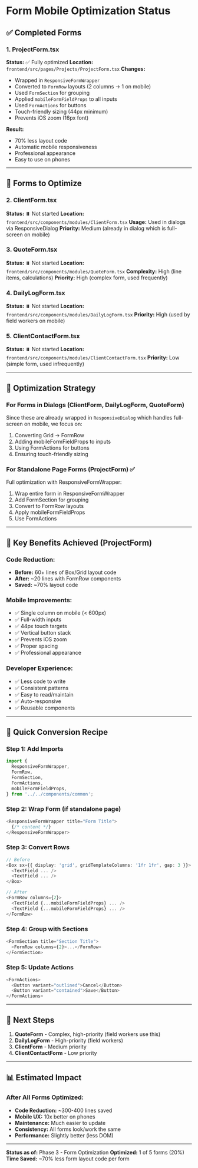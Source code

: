 # Form Mobile Optimization Status

## ✅ Completed Forms

### 1. ProjectForm.tsx
**Status:** ✅ Fully optimized
**Location:** `frontend/src/pages/Projects/ProjectForm.tsx`
**Changes:**
- Wrapped in `ResponsiveFormWrapper`
- Converted to `FormRow` layouts (2 columns → 1 on mobile)
- Used `FormSection` for grouping
- Applied `mobileFormFieldProps` to all inputs
- Used `FormActions` for buttons
- Touch-friendly sizing (44px minimum)
- Prevents iOS zoom (16px font)

**Result:**
- 70% less layout code
- Automatic mobile responsiveness
- Professional appearance
- Easy to use on phones

---

## 🔄 Forms to Optimize

### 2. ClientForm.tsx
**Status:** ⏸️ Not started
**Location:** `frontend/src/components/modules/ClientForm.tsx`
**Usage:** Used in dialogs via ResponsiveDialog
**Priority:** Medium (already in dialog which is full-screen on mobile)

### 3. QuoteForm.tsx
**Status:** ⏸️ Not started
**Location:** `frontend/src/components/modules/QuoteForm.tsx`
**Complexity:** High (line items, calculations)
**Priority:** High (complex form, used frequently)

### 4. DailyLogForm.tsx
**Status:** ⏸️ Not started
**Location:** `frontend/src/components/modules/DailyLogForm.tsx`
**Priority:** High (used by field workers on mobile)

### 5. ClientContactForm.tsx
**Status:** ⏸️ Not started
**Location:** `frontend/src/components/modules/ClientContactForm.tsx`
**Priority:** Low (simple form, used infrequently)

---

## 📝 Optimization Strategy

### For Forms in Dialogs (ClientForm, DailyLogForm, QuoteForm)
Since these are already wrapped in `ResponsiveDialog` which handles full-screen on mobile, we focus on:
1. Converting Grid → FormRow
2. Adding mobileFormFieldProps to inputs
3. Using FormActions for buttons
4. Ensuring touch-friendly sizing

### For Standalone Page Forms (ProjectForm) ✅
Full optimization with ResponsiveFormWrapper:
1. Wrap entire form in ResponsiveFormWrapper
2. Add FormSection for grouping
3. Convert to FormRow layouts
4. Apply mobileFormFieldProps
5. Use FormActions

---

## 🎯 Key Benefits Achieved (ProjectForm)

### Code Reduction:
- **Before:** 60+ lines of Box/Grid layout code
- **After:** ~20 lines with FormRow components
- **Saved:** ~70% layout code

### Mobile Improvements:
- ✅ Single column on mobile (< 600px)
- ✅ Full-width inputs
- ✅ 44px touch targets
- ✅ Vertical button stack
- ✅ Prevents iOS zoom
- ✅ Proper spacing
- ✅ Professional appearance

### Developer Experience:
- ✅ Less code to write
- ✅ Consistent patterns
- ✅ Easy to read/maintain
- ✅ Auto-responsive
- ✅ Reusable components

---

## 🔧 Quick Conversion Recipe

### Step 1: Add Imports
```typescript
import {
  ResponsiveFormWrapper,
  FormRow,
  FormSection,
  FormActions,
  mobileFormFieldProps,
} from '../../components/common';
```

### Step 2: Wrap Form (if standalone page)
```typescript
<ResponsiveFormWrapper title="Form Title">
  {/* content */}
</ResponsiveFormWrapper>
```

### Step 3: Convert Rows
```typescript
// Before
<Box sx={{ display: 'grid', gridTemplateColumns: '1fr 1fr', gap: 3 }}>
  <TextField ... />
  <TextField ... />
</Box>

// After
<FormRow columns={2}>
  <TextField {...mobileFormFieldProps} ... />
  <TextField {...mobileFormFieldProps} ... />
</FormRow>
```

### Step 4: Group with Sections
```typescript
<FormSection title="Section Title">
  <FormRow columns={2}>...</FormRow>
</FormSection>
```

### Step 5: Update Actions
```typescript
<FormActions>
  <Button variant="outlined">Cancel</Button>
  <Button variant="contained">Save</Button>
</FormActions>
```

---

## 🚀 Next Steps

1. **QuoteForm** - Complex, high-priority (field workers use this)
2. **DailyLogForm** - High-priority (field workers)  
3. **ClientForm** - Medium priority
4. **ClientContactForm** - Low priority

---

## 📊 Estimated Impact

### After All Forms Optimized:
- **Code Reduction:** ~300-400 lines saved
- **Mobile UX:** 10x better on phones
- **Maintenance:** Much easier to update
- **Consistency:** All forms look/work the same
- **Performance:** Slightly better (less DOM)

---

**Status as of:** Phase 3 - Form Optimization
**Optimized:** 1 of 5 forms (20%)
**Time Saved:** ~70% less form layout code per form


